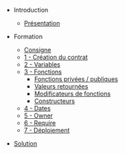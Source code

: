 * Introduction
  * [Présentation](/#initiation-ethereum)
* Formation
  * [Consigne](consigne.md#)
  * [1 - Création du contrat](contract.md)
  * [2 - Variables](variables.md)
  * [3 - Fonctions](functions.md)
    * [Fonctions privées / publiques](functions.md#fonctions-privées-publiques)
    * [Valeurs retournées](functions.md#valeurs-retournées)
    * [Modificateurs de fonctions](functions.md#modificateurs-de-fonction)
    * [Constructeurs](functions.md#Constructeur)
  * [4 - Dates](date.md)
  * [5 - Owner](owner.md)
  * [6 - Require](require.md)
  * [7 - Déploiement](deployment.md)

* [Solution](solution.md)




